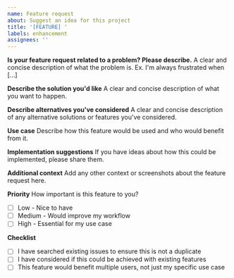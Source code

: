 ```yaml
---
name: Feature request
about: Suggest an idea for this project
title: '[FEATURE] '
labels: enhancement
assignees: ''
---
```


**Is your feature request related to a problem? Please describe.**
A clear and concise description of what the problem is. Ex. I'm always frustrated when [...]

**Describe the solution you'd like**
A clear and concise description of what you want to happen.

**Describe alternatives you've considered**
A clear and concise description of any alternative solutions or features you've considered.

**Use case**
Describe how this feature would be used and who would benefit from it.

**Implementation suggestions**
If you have ideas about how this could be implemented, please share them.

**Additional context**
Add any other context or screenshots about the feature request here.

**Priority**
How important is this feature to you?
- [ ] Low - Nice to have
- [ ] Medium - Would improve my workflow
- [ ] High - Essential for my use case

**Checklist**
- [ ] I have searched existing issues to ensure this is not a duplicate
- [ ] I have considered if this could be achieved with existing features
- [ ] This feature would benefit multiple users, not just my specific use case
